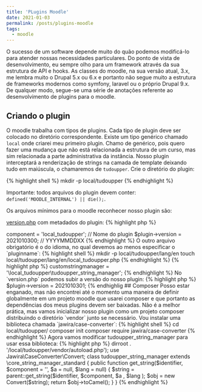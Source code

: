 ```yaml
---
title: 'PLugins Moodle'
date: 2021-01-03
permalink: /posts/plugins-moodle
tags:
  - moodle
---
```


O sucesso de um software depende muito do quão podemos modificá-lo para atender
nossas necessidades particulares. Do ponto de vista de desenvolvimento, eu sempre
olho para um framework através da sua estrutura de API e hooks. As classes do moodle, 
na sua versão atual, 3.x, me lembra muito o Drupal 5.x ou 6.x e portanto não segue muito
a estrutura de frameworks modernos como symfony, laravel ou o próprio Drupal 9.x.
De qualquer modo, segue-se uma série de anotações referente ao desenvolvimento de plugins
para o moodle.

<ul id="toc"></ul>

## Criando o plugin

O moodle trabalha com tipos de plugins. Cada tipo de plugin deve ser colocado
no diretório correspondente. Existe um tipo genérico chamado `local` onde criarei
meu primeiro plugin. Chamo de genérico, pois quero fazer uma mudança que não está 
relacionada a estrutura de um curso, mas sim relacionada a parte administrativa
da instância. 
Nosso plugin interceptará a renderização de strings na camada de template 
deixando tudo em maiúscula, o chamaremos de `tudoupper`.
Crie o diretório do plugin:

{% highlight shell %}
mkdir -p local/tudoupper
{% endhighlight %}

Importante: todos arquivos do plugin devem conter: `defined('MOODLE_INTERNAL') || die();`.

Os arquivos mínimos para o moodle reconhecer nosso plugin são:

[version.php](https://docs.moodle.org/dev/version.php) com metadados do plugin:
{% highlight php %}
<?php
defined('MOODLE_INTERNAL') || die();
$plugin->component = 'local_tudoupper'; // Nome do plugin
$plugin->version = 2021010300; //  YYYYMMDDXX
{% endhighlight %}

O outro arquivo obrigatório é o do idioma, no qual devemos ao menos
especificar o `pluginname`:
{% highlight shell %}
mkdir -p local/tudoupper/lang/en
touch local/tudoupper/lang/en/local_tudoupper.php
{% endhighlight %}

{% highlight php %}
<?php
defined('MOODLE_INTERNAL') || die();
$string['pluginname'] = 'Plugin que deixa tudo maiúsculo';
{% endhighlight %}

Neste momento, ao acessar o moodle como `site administrator` o sistema
reconhecerá e habilitará nosso plugin. 

### String API

Grande parte das classes que no geral vamos querer alterar em um plugin
do tipo `local` estão em `lib/classes`. Queremos interceptar a classe que
renderiza string para o template, assim vamos na busca de uma interface
que trare de string:

{% highlight shell %}
find ./lib/classes -iname "*string*"
{% endhighlight %}

Identificamos a interface `./lib/classes/string_manager.php` que é 
implementada pela classe `./lib/classes/string_manager_standard.php`. 
Há um método chamado `get_string` com a descrição: Get String 
returns a requested string.

No nosso plugin criaremos um diretórios chamado `classes`:
{% highlight shell %}
mkdir -p local/tudoupper/classes
touch local/tudoupper/classes/tudoupper_string_manager.php
{% endhighlight %}

Em tudoupper_string_manager.php vamos extender core_string_manager_standard
e sobrescrever o método get_string() copiando sua assinatura assim como
definida na interface:

{% highlight php %}
<?php
namespace local_tudoupper;
defined('MOODLE_INTERNAL') || die();
class tudoupper_string_manager extends \core_string_manager_standard {
  public function get_string($identifier, $component = '', $a = null, $lang = null) {
    $string = parent::get_string($identifier, $component, $a , $lang );
    return strtoupper($string);
  }
}
{% endhighlight %}

Conforme a [documentação](https://docs.moodle.org/dev/String_API) informamos
ao moodle no `config.php` para usar nossa classe ao invés da `core_string_manager_standard`:

{% highlight php %}
$CFG->customstringmanager = '\local_tudoupper\tudoupper_string_manager';
{% endhighlight %}

No `version.php` podemos subir a versão do nosso plugin:
{% highlight php %}
$plugin->version = 2021010301;
{% endhighlig

## Composer

Posso estar enganado, mas não encontrei até o momento uma maneira de definir
globalmente em um projeto moodle que usarei composer e que portanto as dependências
dos meus plugins devem ser baixadas. Não é a melhor prática, mas vamos inicializar
nosso plugin como um projeto composer distribuindo o diretório 
`vendor` junto se necessário. Vou instalar uma biblioteca chamada `jawira/case-converter`:

{% highlight shell %}
cd local/tudoupper/
composer init
composer require jawira/case-converter
{% endhighlight %}

Agora vamos modificar tudoupper_string_manager para usar essa biblioteca:

{% highlight php %}
<?php
namespace local_tudoupper;

defined('MOODLE_INTERNAL') || die();
require_once($CFG->dirroot . '/local/tudoupper/vendor/autoload.php');

use Jawira\CaseConverter\Convert;

class tudoupper_string_manager extends \core_string_manager_standard {
  public function get_string($identifier, $component = '', $a = null, $lang = null) {
    $string = parent::get_string($identifier, $component, $a , $lang );
    $obj = new Convert($string);
    return $obj->toCamel();
  }
}
{% endhighlight %}





